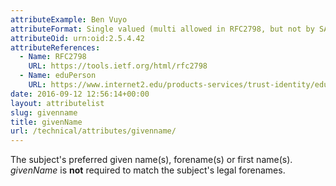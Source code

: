 ```yaml
--- 
attributeExample: Ben Vuyo
attributeFormat: Single valued (multi allowed in RFC2798, but not by SAFIRE)
attributeOid: urn:oid:2.5.4.42
attributeReferences: 
  - Name: RFC2798
    URL: https://tools.ietf.org/html/rfc2798
  - Name: eduPerson
    URL: https://www.internet2.edu/products-services/trust-identity/eduperson-eduorg/#service-features
date: 2016-09-12 12:56:14+00:00
layout: attributelist
slug: givenname
title: givenName
url: /technical/attributes/givenname/
---
```


The subject's preferred given name(s), forename(s) or first name(s). _givenName_ is **not** required to match the subject's legal forenames.
